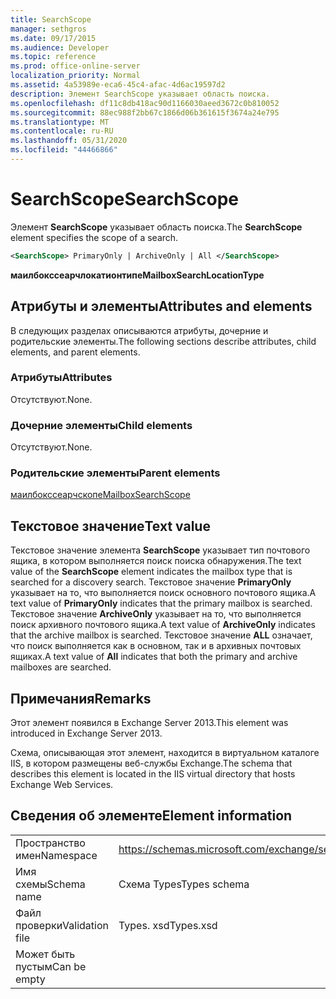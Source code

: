 ```yaml
---
title: SearchScope
manager: sethgros
ms.date: 09/17/2015
ms.audience: Developer
ms.topic: reference
ms.prod: office-online-server
localization_priority: Normal
ms.assetid: 4a53989e-eca6-45c4-afac-4d6ac19597d2
description: Элемент SearchScope указывает область поиска.
ms.openlocfilehash: df11c8db418ac90d1166030aeed3672c0b810052
ms.sourcegitcommit: 88ec988f2bb67c1866d06b361615f3674a24e795
ms.translationtype: MT
ms.contentlocale: ru-RU
ms.lasthandoff: 05/31/2020
ms.locfileid: "44466866"
---
```

# <a name="searchscope"></a><span data-ttu-id="680bb-103">SearchScope</span><span class="sxs-lookup"><span data-stu-id="680bb-103">SearchScope</span></span>

<span data-ttu-id="680bb-104">Элемент **SearchScope** указывает область поиска.</span><span class="sxs-lookup"><span data-stu-id="680bb-104">The **SearchScope** element specifies the scope of a search.</span></span> 
  
```XML
<SearchScope> PrimaryOnly | ArchiveOnly | All </SearchScope>
```

 <span data-ttu-id="680bb-105">**маилбокссеарчлокатионтипе**</span><span class="sxs-lookup"><span data-stu-id="680bb-105">**MailboxSearchLocationType**</span></span>
## <a name="attributes-and-elements"></a><span data-ttu-id="680bb-106">Атрибуты и элементы</span><span class="sxs-lookup"><span data-stu-id="680bb-106">Attributes and elements</span></span>

<span data-ttu-id="680bb-107">В следующих разделах описываются атрибуты, дочерние и родительские элементы.</span><span class="sxs-lookup"><span data-stu-id="680bb-107">The following sections describe attributes, child elements, and parent elements.</span></span>
  
### <a name="attributes"></a><span data-ttu-id="680bb-108">Атрибуты</span><span class="sxs-lookup"><span data-stu-id="680bb-108">Attributes</span></span>

<span data-ttu-id="680bb-109">Отсутствуют.</span><span class="sxs-lookup"><span data-stu-id="680bb-109">None.</span></span>
  
### <a name="child-elements"></a><span data-ttu-id="680bb-110">Дочерние элементы</span><span class="sxs-lookup"><span data-stu-id="680bb-110">Child elements</span></span>

<span data-ttu-id="680bb-111">Отсутствуют.</span><span class="sxs-lookup"><span data-stu-id="680bb-111">None.</span></span>
  
### <a name="parent-elements"></a><span data-ttu-id="680bb-112">Родительские элементы</span><span class="sxs-lookup"><span data-stu-id="680bb-112">Parent elements</span></span>

[<span data-ttu-id="680bb-113">маилбокссеарчскопе</span><span class="sxs-lookup"><span data-stu-id="680bb-113">MailboxSearchScope</span></span>](mailboxsearchscope.md)
  
## <a name="text-value"></a><span data-ttu-id="680bb-114">Текстовое значение</span><span class="sxs-lookup"><span data-stu-id="680bb-114">Text value</span></span>

<span data-ttu-id="680bb-115">Текстовое значение элемента **SearchScope** указывает тип почтового ящика, в котором выполняется поиск поиска обнаружения.</span><span class="sxs-lookup"><span data-stu-id="680bb-115">The text value of the **SearchScope** element indicates the mailbox type that is searched for a discovery search.</span></span> <span data-ttu-id="680bb-116">Текстовое значение **PrimaryOnly** указывает на то, что выполняется поиск основного почтового ящика.</span><span class="sxs-lookup"><span data-stu-id="680bb-116">A text value of **PrimaryOnly** indicates that the primary mailbox is searched.</span></span> <span data-ttu-id="680bb-117">Текстовое значение **ArchiveOnly** указывает на то, что выполняется поиск архивного почтового ящика.</span><span class="sxs-lookup"><span data-stu-id="680bb-117">A text value of **ArchiveOnly** indicates that the archive mailbox is searched.</span></span> <span data-ttu-id="680bb-118">Текстовое значение **ALL** означает, что поиск выполняется как в основном, так и в архивных почтовых ящиках.</span><span class="sxs-lookup"><span data-stu-id="680bb-118">A text value of **All** indicates that both the primary and archive mailboxes are searched.</span></span> 
  
## <a name="remarks"></a><span data-ttu-id="680bb-119">Примечания</span><span class="sxs-lookup"><span data-stu-id="680bb-119">Remarks</span></span>

<span data-ttu-id="680bb-120">Этот элемент появился в Exchange Server 2013.</span><span class="sxs-lookup"><span data-stu-id="680bb-120">This element was introduced in Exchange Server 2013.</span></span>
  
<span data-ttu-id="680bb-121">Схема, описывающая этот элемент, находится в виртуальном каталоге IIS, в котором размещены веб-службы Exchange.</span><span class="sxs-lookup"><span data-stu-id="680bb-121">The schema that describes this element is located in the IIS virtual directory that hosts Exchange Web Services.</span></span>
  
## <a name="element-information"></a><span data-ttu-id="680bb-122">Сведения об элементе</span><span class="sxs-lookup"><span data-stu-id="680bb-122">Element information</span></span>

|||
|:-----|:-----|
|<span data-ttu-id="680bb-123">Пространство имен</span><span class="sxs-lookup"><span data-stu-id="680bb-123">Namespace</span></span>  <br/> |https://schemas.microsoft.com/exchange/services/2006/types  <br/> |
|<span data-ttu-id="680bb-124">Имя схемы</span><span class="sxs-lookup"><span data-stu-id="680bb-124">Schema name</span></span>  <br/> |<span data-ttu-id="680bb-125">Схема Types</span><span class="sxs-lookup"><span data-stu-id="680bb-125">Types schema</span></span>  <br/> |
|<span data-ttu-id="680bb-126">Файл проверки</span><span class="sxs-lookup"><span data-stu-id="680bb-126">Validation file</span></span>  <br/> |<span data-ttu-id="680bb-127">Types. xsd</span><span class="sxs-lookup"><span data-stu-id="680bb-127">Types.xsd</span></span>  <br/> |
|<span data-ttu-id="680bb-128">Может быть пустым</span><span class="sxs-lookup"><span data-stu-id="680bb-128">Can be empty</span></span>  <br/> ||
   

